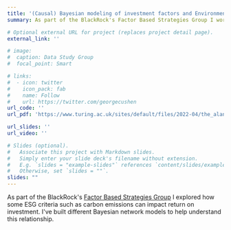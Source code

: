 ```yaml
---
title: '(Causal) Bayesian modeling of investment factors and Environmental, Social and Governance (ESG) criteria'
summary: As part of the BlackRock's Factor Based Strategies Group I worked on understanding how some ESG criteria such as carbon emissions can impact return on investment.

# Optional external URL for project (replaces project detail page).
external_link: ''

# image:
#  caption: Data Study Group
#  focal_point: Smart

# links:
#  - icon: twitter
#    icon_pack: fab
#    name: Follow
#    url: https://twitter.com/georgecushen
url_code: ''
url_pdf: 'https://www.turing.ac.uk/sites/default/files/2022-04/the_alan_turing_institute_data_study_group_final_report_-_morrisons.pdf'

url_slides: ''
url_video: ''

# Slides (optional).
#   Associate this project with Markdown slides.
#   Simply enter your slide deck's filename without extension.
#   E.g. `slides = "example-slides"` references `content/slides/example-slides.md`.
#   Otherwise, set `slides = ""`.
slides: ""
---
```


As part of the BlackRock's [Factor Based Strategies Group](https://www.blackrock.com/uk/professionals/solutions/factor-based-investing#investment-strategies) I explored how some ESG criteria such as carbon emissions can impact return on investment. I've built different Bayesian network models to help understand this relationship.
